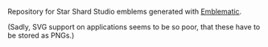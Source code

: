 Repository for Star Shard Studio emblems generated with [Emblematic](https://github.com/steffo99/emblematic).

(Sadly, SVG support on applications seems to be so poor, that these have to be stored as PNGs.)